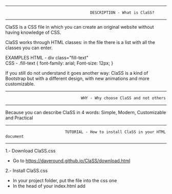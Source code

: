 ------------------------------------------------------------------------------------------------------------------------------
                                         DESCRIPTION - What is ClaSS?                                                   
------------------------------------------------------------------------------------------------------------------------------
ClaSS is a CSS file in which you can create an original website without having knowledge of CSS.

ClaSS works through HTML classes: in the file there is a list with all the classes you can enter.

EXAMPLES
HTML - div class="fill-text"                                                                                              
CSS  - .fill-text { font-family: arial; Font-size: 12px; }                                                                    

If you still do not understand it goes another way: ClaSS is a kind of Bootstrap but with a different design, with new animations and more customizable.

------------------------------------------------------------------------------------------------------------------------------
                                     WHY - Why choose ClaSS and not others
------------------------------------------------------------------------------------------------------------------------------
Because you can describe ClaSS in 4 words: Simple, Modern, Customizable and Practical

------------------------------------------------------------------------------------------------------------------------------
                              TUTORIAL - How to install ClaSS in your HTML document
------------------------------------------------------------------------------------------------------------------------------
1.- Download ClaSS.css                                                                                                      
- Go to https://daveround.github.io/ClaSS/download.html                                                                      

2.- Install ClaSS.css                                                                                                          
- In your project folder, put the file into the css one                                                                     
- In the head of your index.html add <link rel="stylesheet" type="text/css" href="css/ClaSS.css" />
